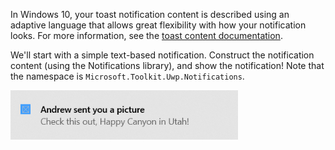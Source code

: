 In Windows 10, your toast notification content is described using an adaptive language that allows great flexibility with how your notification looks. For more information, see the [toast content documentation](../adaptive-interactive-toasts.md).

We'll start with a simple text-based notification. Construct the notification content (using the Notifications library), and show the notification! Note that the namespace is `Microsoft.Toolkit.Uwp.Notifications`.

<img alt="Simple text notification" src="../images/send-toast-01.png" width="364"/>
